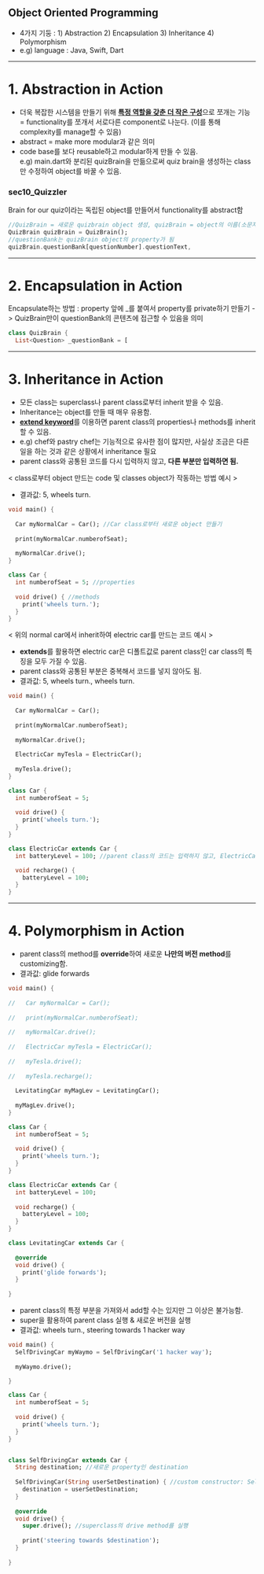 
## Object Oriented Programming
- 4가지 기둥 : 1) Abstraction 2) Encapsulation 3) Inheritance 4) Polymorphism
- e.g) language : Java, Swift, Dart
---
# 1. Abstraction in Action
- 더욱 복잡한 시스템을 만들기 위해 <u>**특정 역할을 갖춘 더 작은 구성**</u>으로 쪼개는 기능 </br>
= functionality를 쪼개서 서로다른 component로 나눈다. (이를 통해 complexity를 manage할 수 있음) 
- abstract = make more modular과 같은 의미
- code base를 보다 reusable하고 modular하게 만들 수 있음. </br>
e.g) main.dart와 분리된 quizBrain을 만듦으로써 quiz brain을 생성하는 class만 수정하여 object를 바꿀 수 있음. 


### sec10_Quizzler
Brain for our quiz이라는 독립된 object를 만들어서 functionality를 abstract함
```dart
//QuizBrain = 새로운 quizbrain object 생성, quizBrain = object의 이름(소문자로 시작) 
QuizBrain quizBrain = QuizBrain();
//questionBank는 quizBrain object의 property가 됨
quizBrain.questionBank[questionNumber].questionText,
```
---
# 2. Encapsulation in Action
Encapsulate하는 방법 : property 앞에 _를 붙여서 property를 private하기 만들기
-> QuizBrain만이 questionBank의 콘텐츠에 접근할 수 있음을 의미
```dart
class QuizBrain {
  List<Question> _questionBank = [
```
---
# 3. Inheritance in Action
- 모든 class는 superclass나 parent class로부터 inherit 받을 수 있음.
- Inheritance는 object를 만들 때 매우 유용함.
- <u>**extend keyword**</u>를 이용하면 parent class의 properties나 methods를 inherit할 수 있음.
- e.g) chef와 pastry chef는 기능적으로 유사한 점이 많지만, 사실상 조금은 다른 일을 하는 것과 같은 상황에서 inheritance 필요 
- parent class와 공통된 코드를 다시 입력하지 않고, **다른 부분만 입력하면 됨.**


< class로부터 object 만드는 code 및 classes object가 작동하는 방법 예시 >
- 결과값: 5, wheels turn.
```dart
void main() {
  
  Car myNormalCar = Car(); //Car class로부터 새로운 object 만들기
  
  print(myNormalCar.numberofSeat);
  
  myNormalCar.drive();
}

class Car {
  int numberofSeat = 5; //properties
  
  void drive() { //methods
    print('wheels turn.');
  }
}
```
< 위의 normal car에서 inherit하여 electric car를 만드는 코드 예시 >
- **extends**를 활용하면 electric car은 디폴트값로 parent class인 car class의 특징을 모두 가질 수 있음.
- parent class와 공통된 부분은 중복해서 코드를 넣지 않아도 됨.
- 결과값: 5, wheels turn., wheels turn.
```dart
void main() {
  
  Car myNormalCar = Car();
  
  print(myNormalCar.numberofSeat);
  
  myNormalCar.drive();
  
  ElectricCar myTesla = ElectricCar();
  
  myTesla.drive();
}

class Car {
  int numberofSeat = 5;
  
  void drive() {
    print('wheels turn.');
  }
}

class ElectricCar extends Car {
  int batteryLevel = 100; //parent class의 코드는 입력하지 않고, ElectricCar만의 property와 method만 입력

  void recharge() {
    batteryLevel = 100;
  }
}
```
---
# 4. Polymorphism in Action
- parent class의 method를 **override**하여 새로운 **나만의 버전 method**를 customizing함.
- 결과값: glide forwards
```dart
void main() {
  
//   Car myNormalCar = Car();
  
//   print(myNormalCar.numberofSeat);
  
//   myNormalCar.drive();
  
//   ElectricCar myTesla = ElectricCar();
  
//   myTesla.drive();
  
//   myTesla.recharge();
  
  LevitatingCar myMagLev = LevitatingCar();
  
  myMagLev.drive();
}

class Car {
  int numberofSeat = 5;
  
  void drive() {
    print('wheels turn.');
  }
}

class ElectricCar extends Car {
  int batteryLevel = 100;
  
  void recharge() {
    batteryLevel = 100;
  }
}

class LevitatingCar extends Car {
  
  @override
  void drive() {
    print('glide forwards');  
  }
  
}
```
- parent class의 특정 부분을 가져와서 add할 수는 있지만 그 이상은 불가능함.
- super을 활용하여 parent class 실행 & 새로운 버전을 실행
- 결과값: wheels turn., steering towards 1 hacker way 
```dart
void main() {
  SelfDrivingCar myWaymo = SelfDrivingCar('1 hacker way');
  
  myWaymo.drive();

}

class Car {
  int numberofSeat = 5;
  
  void drive() {
    print('wheels turn.');
  }
}


class SelfDrivingCar extends Car {
  String destination; //새로운 property인 destination
  
  SelfDrivingCar(String userSetDestination) { //custom constructor: SelfDrivingCar
    destination = userSetDestination; 
  }
  
  @override
  void drive() {
    super.drive(); //superclass의 drive method를 실행
    
    print('steering towards $destination');
  }
  
}
```